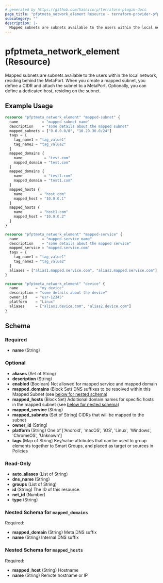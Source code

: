```yaml
---
# generated by https://github.com/hashicorp/terraform-plugin-docs
page_title: "pfptmeta_network_element Resource - terraform-provider-pfptmeta"
subcategory: ""
description: |-
  Mapped subnets are subnets available to the users within the local network, residing behind the MetaPort. When you create a mapped subnet, you define a CIDR and attach the subnet to a MetaPort. Optionally, you can define a dedicated host, residing on the subnet.
---
```


# pfptmeta_network_element (Resource)

Mapped subnets are subnets available to the users within the local network, residing behind the MetaPort. When you create a mapped subnet, you define a CIDR and attach the subnet to a MetaPort. Optionally, you can define a dedicated host, residing on the subnet.

## Example Usage

```terraform
resource "pfptmeta_network_element" "mapped-subnet" {
  name           = "mapped subnet name"
  description    = "some details about the mapped subnet"
  mapped_subnets = ["0.0.0.0/0", "10.20.30.0/24"]
  tags = {
    tag_name1 = "tag_value1"
    tag_name2 = "tag_value2"
  }
  mapped_domains {
    name          = "test.com"
    mapped_domain = "test.com"
  }
  mapped_domains {
    name          = "test1.com"
    mapped_domain = "test1.com"
  }
  mapped_hosts {
    name        = "host.com"
    mapped_host = "10.0.0.1"
  }
  mapped_hosts {
    name        = "host1.com"
    mapped_host = "10.0.0.2"
  }
}

resource "pfptmeta_network_element" "mapped-service" {
  name           = "mapped service name"
  description    = "some details about the mapped service"
  mapped_service = "mapped.service.com"
  tags = {
    tag_name1 = "tag_value1"
    tag_name2 = "tag_value2"
  }
  aliases = ["alias1.mapped.service.com", "alias2.mapped.service.com"]
}

resource "pfptmeta_network_element" "device" {
  name        = "my device"
  description = "some details about the device"
  owner_id    = "usr-12345"
  platform    = "Linux"
  aliases     = ["alias1.device.com", "alias2.device.com"]
}
```

<!-- schema generated by tfplugindocs -->
## Schema

### Required

- **name** (String)

### Optional

- **aliases** (Set of String)
- **description** (String)
- **enabled** (Boolean) Not allowed for mapped service and mapped domain
- **mapped_domains** (Block Set) DNS suffixes to be resolved within this Mapped Subnet (see [below for nested schema](#nestedblock--mapped_domains))
- **mapped_hosts** (Block Set) Additional domain names for specific hosts in the mapped subnet (see [below for nested schema](#nestedblock--mapped_hosts))
- **mapped_service** (String)
- **mapped_subnets** (Set of String) CIDRs that will be mapped to the subnet
- **owner_id** (String)
- **platform** (String) One of ['Android', 'macOS', 'iOS', 'Linux', 'Windows', 'ChromeOS', 'Unknown']
- **tags** (Map of String) Key/value attributes that can be used to group elements together to Smart Groups, and placed as target or sources in Policies

### Read-Only

- **auto_aliases** (List of String)
- **dns_name** (String)
- **groups** (List of String)
- **id** (String) The ID of this resource.
- **net_id** (Number)
- **type** (String)

<a id="nestedblock--mapped_domains"></a>
### Nested Schema for `mapped_domains`

Required:

- **mapped_domain** (String) Meta DNS suffix
- **name** (String) Internal DNS suffix


<a id="nestedblock--mapped_hosts"></a>
### Nested Schema for `mapped_hosts`

Required:

- **mapped_host** (String) Hostname
- **name** (String) Remote hostname or IP


